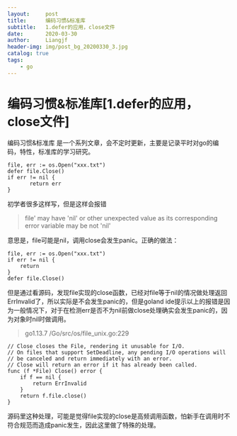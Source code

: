 ```yaml
---
layout:     post                  
title:      编码习惯&标准库
subtitle:   1.defer的应用，close文件
date:       2020-03-30
author:     Liangjf
header-img: img/post_bg_20200330_3.jpg
catalog: true                      
tags:                       
    - go
---
```


# 编码习惯&标准库[1.defer的应用，close文件]
编码习惯&标准库 是一个系列文章，会不定时更新，主要是记录平时对go的编码，特性，标准库的学习研究。


    file, err := os.Open("xxx.txt")
    defer file.Close()
    if err != nil {
           return err
    }

初学者很多这样写，但是这样会报错

> file' may have 'nil' or other unexpected value as its corresponding error variable may be not 'nil' 

意思是，file可能是nil，调用close会发生panic。正确的做法：

    file, err := os.Open("xxx.txt")
    if err != nil {
        return
    }
    defer file.Close()

但是通过看源码，发现file实现的close函数，已经对file等于nil的情况做处理返回ErrInvalid了，所以实际是不会发生panic的，但是goland ide提示以上的报错是因为一般情况下，对于在检测err是否不为nil前做close处理确实会发生panic的，因为对象时nil时做调用。

> go1.13.7  /Go/src/os/file_unix.go:229

    // Close closes the File, rendering it unusable for I/O.
    // On files that support SetDeadline, any pending I/O operations will
    // be canceled and return immediately with an error.
    // Close will return an error if it has already been called.
    func (f *File) Close() error {
        if f == nil {
            return ErrInvalid
        }
        return f.file.close()
    }

源码里这种处理，可能是觉得file实现的close是高频调用函数，怕新手在调用时不符合规范而造成panic发生，因此这里做了特殊的处理。


